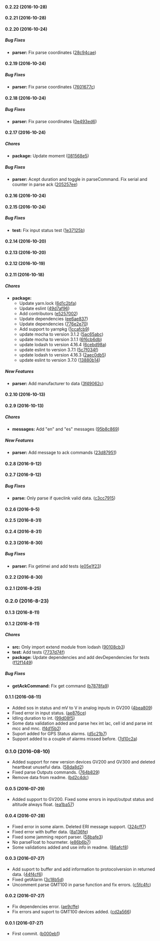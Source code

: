 #### 0.2.22 (2016-10-28)

#### 0.2.21 (2016-10-28)

#### 0.2.20 (2016-10-24)

##### Bug Fixes

* **parser:** Fix parse coordinates ([28c94cae](https://github.com/jaayesta/queclink-parser/commit/28c94cae4f773c50464da012763ee417950aff88))

#### 0.2.19 (2016-10-24)

##### Bug Fixes

* **parser:** Fix parse coordinates ([7601677c](https://github.com/jaayesta/queclink-parser/commit/7601677c4050ebb4bc9cf8709bae7530f5a8f18a))

#### 0.2.18 (2016-10-24)

##### Bug Fixes

* **parser:** Fix parse coordinates ([0e493ed6](https://github.com/jaayesta/queclink-parser/commit/0e493ed601d88e352093abf2f01acc04a1328c5b))

#### 0.2.17 (2016-10-24)

##### Chores

* **package:** Update moment ([081568e5](https://github.com/jaayesta/queclink-parser/commit/081568e51610ad16f4fe57cd06eb7f2ad4f8f63f))

##### Bug Fixes

* **parser:** Acept duration and toggle in parseCommand. Fix serial and counter in parse ack ([205257ee](https://github.com/jaayesta/queclink-parser/commit/205257ee55948b8e47d0092fcf614b0cbbcd7eea))

#### 0.2.16 (2016-10-24)

#### 0.2.15 (2016-10-24)

##### Bug Fixes

* **test:** Fix input status test ([1e37125b](https://github.com/jaayesta/queclink-parser/commit/1e37125b04a40603050cdfa15bbc118f88a660e1))

#### 0.2.14 (2016-10-20)

#### 0.2.13 (2016-10-20)

#### 0.2.12 (2016-10-19)

#### 0.2.11 (2016-10-18)

##### Chores

* **package:**
  * Update yarn.lock ([6d1c2bfa](https://github.com/jaayesta/queclink-parser/commit/6d1c2bfadca2b1db3cbbb4b0898f729d3394fb3c))
  * Update eslint ([49d7af96](https://github.com/jaayesta/queclink-parser/commit/49d7af967cc9d396fd06ef9027f9ae732d6f7008))
  * Add contributors ([e5257002](https://github.com/jaayesta/queclink-parser/commit/e525700282cfb3f21b4d6e3c8aabd79a46cb694a))
  * Update dependencies ([ee6ae837](https://github.com/jaayesta/queclink-parser/commit/ee6ae837a9ac0ab02c5f7784bd9c48af95211fa3))
  * Update dependencies ([776e2e70](https://github.com/jaayesta/queclink-parser/commit/776e2e70ae69b30e37e4d187b1ff20c5470c05c7))
  * Add support to yarnpkg ([1ccafcb9](https://github.com/jaayesta/queclink-parser/commit/1ccafcb95cceda79a806b0c51b3854be24787081))
  * update mocha to version 3.1.2 ([5ac65abc](https://github.com/jaayesta/queclink-parser/commit/5ac65abc83e9838b8cee901a3561a5448fe15a61))
  * update mocha to version 3.1.1 ([6f6cb6db](https://github.com/jaayesta/queclink-parser/commit/6f6cb6db85ac6c3bff6901985e38b876bf9607e4))
  * update lodash to version 4.16.4 ([6cebd98a](https://github.com/jaayesta/queclink-parser/commit/6cebd98a3e88c2a6a6382250c17dace699f85feb))
  * update eslint to version 3.7.1 ([5c7f034f](https://github.com/jaayesta/queclink-parser/commit/5c7f034ffc124785f844ae17bbaecbf9b0757f65))
  * update lodash to version 4.16.3 ([2aec0db5](https://github.com/jaayesta/queclink-parser/commit/2aec0db5e64888cfbc0b62c85d336787b3d3dfd9))
  * update eslint to version 3.7.0 ([13880b14](https://github.com/jaayesta/queclink-parser/commit/13880b14830c69f69e4104ee4824e1cff0768878))

##### New Features

* **parser:** Add manufacturer to data ([3f49062c](https://github.com/jaayesta/queclink-parser/commit/3f49062cb83375390a4cd71fe53a1cceae293a9a))

#### 0.2.10 (2016-10-13)

#### 0.2.9 (2016-10-13)

##### Chores

* **messages:** Add "en" and "es" messages ([95b8c869](https://github.com/jaayesta/queclink-parser/commit/95b8c86977154aedb667c2213c3737bcc80c3bb9))

##### New Features

* **parser:** Add message to ack commands ([23d87951](https://github.com/jaayesta/queclink-parser/commit/23d87951f8f64ec2fa7796bbb69d4ae1c9786b7d))

#### 0.2.8 (2016-9-12)

#### 0.2.7 (2016-9-12)

##### Bug Fixes

* **parse:** Only parse if queclink valid data. ([c3cc7915](https://github.com/jaayesta/queclink-parser/commit/c3cc7915faf1d468dc44b7e1f9217c3099dd4055))

#### 0.2.6 (2016-9-5)

#### 0.2.5 (2016-8-31)

#### 0.2.4 (2016-8-31)

#### 0.2.3 (2016-8-30)

##### Bug Fixes

* **parser:** Fix getimei and add tests ([e05e1f23](https://github.com/jaayesta/queclink-parser/commit/e05e1f237fc78158661b9cd702ab59fbd5ac1489))

#### 0.2.2 (2016-8-30)

#### 0.2.1 (2016-8-25)

### 0.2.0 (2016-8-23)

#### 0.1.3 (2016-8-11)

#### 0.1.2 (2016-8-11)

##### Chores

* **src:** Only import extend module from lodash ([90108cb3](https://github.com/jaayesta/queclink-parser/commit/90108cb3f42576f7378b8e52766697398d344e4b))
* **test:** Add tests ([7737d74f](https://github.com/jaayesta/queclink-parser/commit/7737d74f3cafb57eaa490d58c5e28911364497ac))
* **package:** Update dependencies and add devDependencies for tests ([f12f1449](https://github.com/jaayesta/queclink-parser/commit/f12f1449447bdd46acd81e7eb2b66d1f46247071))

##### Bug Fixes

* **getAckCommand:** Fix get command ([b7878fa9](https://github.com/jaayesta/queclink-parser/commit/b7878fa9de0797bf6bda9440a1068d49f3341233))

#### 0.1.1 (2016-08-11)

* Added sos in status and mV to V in analog inputs in GV200 ([4bea809](https://github.com/jaayesta/queclink-parser/commit/4bea809))
* Fixed error in input status. ([ae876ce](https://github.com/jaayesta/queclink-parser/commit/ae876ce))
* Idling duration to int. ([99d08f5](https://github.com/jaayesta/queclink-parser/commit/99d08f5))
* Some data validation added and parse hex int lac, cell id and parse int mcc and mnc. ([f4d15b2](https://github.com/jaayesta/queclink-parser/commit/f4d15b2))
* Suport added for GPS Status alarms. ([d5c21b7](https://github.com/jaayesta/queclink-parser/commit/d5c21b7))
* Support added to a couple of alarms missed before. ([7d10c2a](https://github.com/jaayesta/queclink-parser/commit/7d10c2a))

### 0.1.0 (2016-08-10)

* Added support for new version devices GV200 and GV300 and deleted heartbeat unuseful data. ([58da8d2](https://github.com/jaayesta/queclink-parser/commit/58da8d2))
* Fixed parse Outputs commands. ([764b829](https://github.com/jaayesta/queclink-parser/commit/764b829))
* Remove data from readme. ([bd2c4dc](https://github.com/jaayesta/queclink-parser/commit/bd2c4dc))

#### 0.0.5 (2016-07-29)

* Added support to GV200. Fixed some errors in input/output status and altitude always float. ([ea1ba57](https://github.com/jaayesta/queclink-parser/commit/ea1ba57))

#### 0.0.4 (2016-07-28)

* Fixed error in some alarm. Deleted ERI message support. ([324cff7](https://github.com/jaayesta/queclink-parser/commit/324cff7))
* Fixed error with buffer data. ([8a136fe](https://github.com/jaayesta/queclink-parser/commit/8a136fe))
* Fixed some jamming report parser. ([58bafe3](https://github.com/jaayesta/queclink-parser/commit/58bafe3))
* No parseFloat to hourmeter. ([e86b6b7](https://github.com/jaayesta/queclink-parser/commit/e86b6b7))
* Some validations added and use info in readme. ([86afcf8](https://github.com/jaayesta/queclink-parser/commit/86afcf8))

#### 0.0.3 (2016-07-27)

* Add suport to buffer and add information to protocolversion in returned data. ([44f4cf6](https://github.com/jaayesta/queclink-parser/commit/44f4cf6))
* Fixed getAlarm ([3c18b5d](https://github.com/jaayesta/queclink-parser/commit/3c18b5d))
* Uncomment parse GMT100 in parse function and fix errors. ([c5fc4fc](https://github.com/jaayesta/queclink-parser/commit/c5fc4fc))

#### 0.0.2 (2016-07-27)

* Fix dependencies error. ([ae9cffe](https://github.com/jaayesta/queclink-parser/commit/ae9cffe))
* Fix errors and suport to GMT100 devices added. ([cd2a566](https://github.com/jaayesta/queclink-parser/commit/cd2a566))

#### 0.0.1 (2016-07-27)

* First commit. ([b000eb1](https://github.com/jaayesta/queclink-parser/commit/b000eb1))
